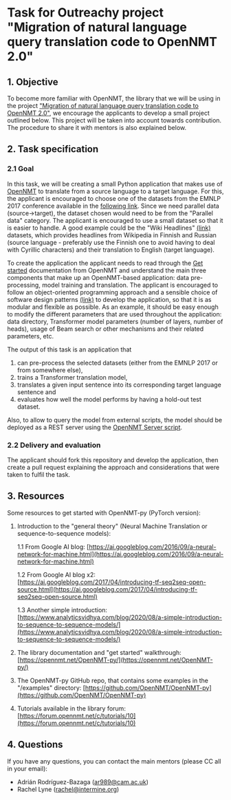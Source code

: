 # Task for Outreachy project "Migration of natural language query translation code to OpenNMT 2.0"

## 1. Objective

To become more familiar with OpenNMT, the library that we will be using in the project ["Migration of natural language query translation code to OpenNMT 2.0"](https://www.outreachy.org/outreachy-may-2021-internship-round/communities/intermine/#migration-of-natural-language-query-translation-co), we encourage the applicants to develop a small project outlined below. This project will be taken into account towards contribution. The procedure to share it with mentors is also explained below.

## 2. Task specification

### 2.1 Goal

In this task, we will be creating a small Python application that makes use of [OpenNMT](https://opennmt.net/OpenNMT-py/index.html) to translate from a source language to a target language. For this, the applicant is encouraged to choose one of the datasets from the EMNLP 2017 conference available in the [following link](http://www.statmt.org/wmt17/translation-task.html#download). Since we need parallel data (source->target), the dataset chosen would need to be from the "Parallel data" category. The applicant is encouraged to use a small dataset so that it is easier to handle. A good example could be the "Wiki Headlines" [(link)](http://www.statmt.org/wmt15/wiki-titles.tgz) datasets, which provides headlines from Wikipedia in Finnish and Russian (source language - preferably use the Finnish one to avoid having to deal with Cyrillic characters) and their translation to English (target language).

To create the application the applicant needs to read through the [Get started](https://opennmt.net/OpenNMT-py/examples/Translation.html) documentation from OpenNMT and understand the main three components that make up an OpenNMT-based application: data pre-processing, model training and translation. The applicant is encouraged to follow an object-oriented programming approach and a sensible choice of software design patterns [(link)](https://www.oodesign.com/) to develop the application, so that it is as modular and flexible as possible. As an example, it should be easy enough to modify the different parameters that are used throughout the application: data directory, Transformer model parameters (number of layers, number of heads), usage of Beam search or other mechanisms and their related parameters, etc.

The output of this task is an application that 
1. can pre-process the selected datasets (either from the EMNLP 2017 or from somewhere else), 
2. trains a Transformer translation model, 
3. translates a given input sentence into its corresponding target language sentence and 
4. evaluates how well the model performs by having a hold-out test dataset.

Also, to allow to query the model from external scripts, the model should be deployed as a REST server using the [OpenNMT Server script](https://opennmt.net/OpenNMT-py/options/server.html).

### 2.2 Delivery and evaluation

The applicant should fork this repository and develop the application, then create a pull request explaining the approach and considerations that were taken to fulfil the task.

## 3. Resources

Some resources to get started with OpenNMT-py (PyTorch version):

1. Introduction to the "general theory" (Neural Machine Translation or sequence-to-sequence models):

   1.1 From Google AI blog: [https://ai.googleblog.com/2016/09/a-neural-network-for-machine.html](https://ai.googleblog.com/2016/09/a-neural-network-for-machine.html)

   1.2 From Google AI blog x2: [https://ai.googleblog.com/2017/04/introducing-tf-seq2seq-open-source.html](https://ai.googleblog.com/2017/04/introducing-tf-seq2seq-open-source.html)

   1.3 Another simple introduction: [https://www.analyticsvidhya.com/blog/2020/08/a-simple-introduction-to-sequence-to-sequence-models/](https://www.analyticsvidhya.com/blog/2020/08/a-simple-introduction-to-sequence-to-sequence-models/)

2. The library documentation and "get started" walkthrough: [https://opennmt.net/OpenNMT-py/](https://opennmt.net/OpenNMT-py/)

3. The OpenNMT-py GitHub repo, that contains some examples in the "/examples" directory: [https://github.com/OpenNMT/OpenNMT-py](https://github.com/OpenNMT/OpenNMT-py)

4. Tutorials available in the library forum: [https://forum.opennmt.net/c/tutorials/10](https://forum.opennmt.net/c/tutorials/10)

## 4. Questions

If you have any questions, you can contact the main mentors (please CC all in your email):

- Adrián Rodríguez-Bazaga (ar989@cam.ac.uk)
- Rachel Lyne (rachel@intermine.org)
